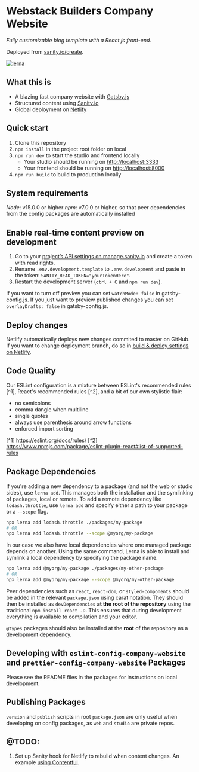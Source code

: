# Webstack Builders Company Website

_Fully customizable blog template with a React.js front-end._

Deployed from [sanity.io/create](https://www.sanity.io/create/?template=sanity-io%2Fsanity-template-gatsby-blog).

[![lerna](https://img.shields.io/badge/maintained%20with-lerna-cc00ff.svg)](https://lerna.js.org/)


## What this is

- A blazing fast company website with [Gatsby.js](https://gatsbyjs.org)
- Structured content using [Sanity.io](https://www.sanity.io)
- Global deployment on [Netlify](https://netlify.com)

## Quick start

1. Clone this repository
2. `npm install` in the project root folder on local
3. `npm run dev` to start the studio and frontend locally
   - Your studio should be running on [http://localhost:3333](http://localhost:3333)
   - Your frontend should be running on [http://localhost:8000](http://localhost:8000)
4. `npm run build` to build to production locally

## System requirements

*Node*: v15.0.0 or higher
*npm*: v7.0.0 or higher, so that peer dependencies from the config packages are automatically installed

## Enable real-time content preview on development

1. Go to your [project’s API settings on manage.sanity.io](https://manage.sanity.io/projects/h9421zzw/settings/api) and create a token with read rights.
2. Rename `.env.development.template` to `.env.development` and paste in the token: `SANITY_READ_TOKEN="yourTokenHere"`.
3. Restart the development server (`ctrl + C` and `npm run dev`).

If you want to turn off preview you can set `watchMode: false` in gatsby-config.js. If you just want to preview published changes you can set `overlayDrafts: false` in gatsby-config.js.

## Deploy changes

Netlify automatically deploys new changes commited to master on GitHub. If you want to change deployment branch, do so in [build & deploy settings on Netlify](https://www.netlify.com/docs/continuous-deployment/#branches-deploys).

## Code Quality

Our ESLint configuration is a mixture between ESLint's recommended rules [^1], React's recommended rules [^2], and a bit of our own stylistic flair:
- no semicolons
- comma dangle when multiline
- single quotes
- always use parenthesis around arrow functions
- enforced import sorting

[^1] https://eslint.org/docs/rules/
[^2] https://www.npmjs.com/package/eslint-plugin-react#list-of-supported-rules

## Package Dependencies

If you're adding a new dependency to a package (and not the web or studio sides), use `lerna add`. This manages both the installation and the symlinking of packages, local or remote. To add a remote dependency like `lodash.throttle`, use `lerna add` and specify either a path to your package or a `--scope` flag.

```bash
npx lerna add lodash.throttle ./packages/my-package
# OR
npx lerna add lodash.throttle --scope @myorg/my-package
```

In our case we also have local dependencies where one managed package depends on another. Using the same command, Lerna is able to install  and symlink a local dependency by specifying the package name.

```bash
npx lerna add @myorg/my-package ./packages/my-other-package
# OR
npx lerna add @myorg/my-package --scope @myorg/my-other-package
```

Peer dependencies such as `react`, `react-dom`, or `styled-components` should be added in the relevant `package.json` using carat notation. They should then be installed as `devDependencies`  **at the root of the repository** using the traditional `npm install react -D`. This ensures that during development everything is available to compilation and your editor.

`@types` packages should also be installed at the **root** of the repository as a development dependency.

## Developing with `eslint-config-company-website` and `prettier-config-company-website` Packages

Please see the README files in the packages for instructions on local development.

## Publishing Packages

`version` and `publish` scripts in root `package.json` are only useful when developing on config packages, as `web` and `studio` are private repos.

## @TODO:

1. Set up Sanity hook for Netlify to rebuild when content changes. An example [using Contentful](https://www.netlify.com/blog/2020/04/24/automate-contentful-deploys-with-netlify-webhooks/).
